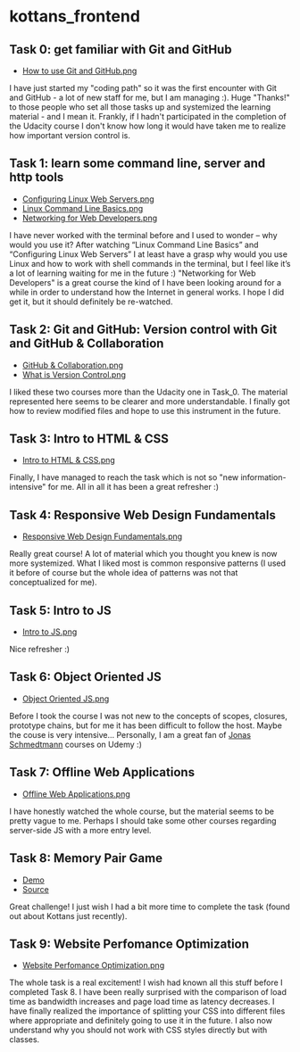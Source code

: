 # kottans_frontend

## Task 0: get familiar with Git and GitHub
* [How to use Git and GitHub.png](https://github.com/serhii-r/kottans_frontend/blob/master/Task_0/How%20to%20use%20Git%20and%20GitHub.png)

I have just started my "coding path" so it was the first encounter with 
Git and GitHub - a lot of new staff for me, but I am managing :).
Huge "Thanks!" to those people who set all those tasks up and systemized 
the learning material - and I mean it. Frankly, if I hadn't participated in 
the completion of the Udacity course I don't know how long it would have taken me
to realize how important version control is.

## Task 1: learn some command line, server and http tools
* [Configuring Linux Web Servers.png](https://github.com/serhii-r/kottans_frontend/blob/master/Task_1/Configuring%20Linux%20Web%20Servers.png)
* [Linux Command Line Basics.png](https://github.com/serhii-r/kottans_frontend/blob/master/Task_1/Linux%20Command%20Line%20Basics.png)
* [Networking for Web Developers.png](https://github.com/serhii-r/kottans_frontend/blob/master/Task_1/Networking%20for%20Web%20Developers.png)

I have never worked with the terminal before and I used to wonder – why would
you use it? After watching “Linux Command Line Basics” and “Configuring Linux Web Servers” 
I at least have a grasp why would you use Linux and how to work with shell commands 
in the terminal, but I feel like it’s a lot of learning waiting for me in the future :)
"Networking for Web Developers" is a great course the kind of I have been looking 
around for a while in order to understand how the Internet in general works. I hope 
I did get it, but it should definitely be re-watched.

## Task 2: Git and GitHub: Version control with Git and GitHub & Collaboration
* [GitHub & Collaboration.png](https://github.com/serhii-r/kottans_frontend/blob/master/Task_2/GitHub%20%26%20Collaboration.png)
* [What is Version Control.png](https://github.com/serhii-r/kottans_frontend/blob/master/Task_2/What%20is%20Version%20Control.png)

I liked these two courses more than the Udacity one in Task_0. The material represented here 
seems to be clearer and more understandable. I finally got how to review modified files and
hope to use this instrument in the future.

## Task 3: Intro to HTML & CSS
* [Intro to HTML & CSS.png](https://github.com/serhii-r/kottans_frontend/blob/master/Task_3/Intro%20to%20HTML%20%26%20CSS.png)

Finally, I have managed to reach the task which is not so "new information-intensive" for me. All in all it has been a great refresher :)

## Task 4: Responsive Web Design Fundamentals
* [Responsive Web Design Fundamentals.png](https://github.com/serhii-r/kottans_frontend/blob/master/Task_4/Responsive%20Web%20Design%20Fundamentals.png)

Really great course! A lot of material which you thought you knew is now more systemized. What I liked 
most is common responsive patterns (I used it before of course but the whole idea of patterns was
not that conceptualized for me).

## Task 5: Intro to JS
* [Intro to JS.png](https://github.com/serhii-r/kottans_frontend/blob/master/Task_5/Intro%20to%20JavaScript.png)

Nice refresher :)

## Task 6: Object Oriented JS
* [Object Oriented JS.png](https://github.com/serhii-r/kottans_frontend/blob/master/Task_6/Object%20Oriented%20JS.png)

Before I took the course I was not new to the concepts of scopes, closures, prototype chains, but for me
it has been difficult to follow the host. Maybe the couse is very intensive... Personally, I am a great fan of [Jonas Schmedtmann](https://www.udemy.com/the-complete-javascript-course/) courses on Udemy :)

## Task 7: Offline Web Applications
* [Offline Web Applications.png](https://github.com/serhii-r/kottans_frontend/blob/master/Task_7/Offline%20Web%20Applications.png)

I have honestly watched the whole course, but the material seems to be pretty vague to me. Perhaps I should
take some other courses regarding server-side JS with a more entry level.

## Task 8: Memory Pair Game
* [Demo](https://serhii-r.github.io)
* [Source](https://github.com/serhii-r/kottans_frontend/tree/master/Task_8)

Great challenge! I just wish I had a bit more time to complete the task (found out about Kottans just recently).

## Task 9: Website Perfomance Optimization
* [Website Perfomance Optimization.png](https://github.com/serhii-r/kottans_frontend/blob/master/Task_9/Website%20Performance%20Optimization.png)

The whole task is a real excitement! I wish had known all this stuff before I completed Task 8.
I have been really surprised with the comparison of load time as bandwidth increases and page 
load time as latency decreases. 
I have finally realized the importance of splitting your CSS into different files where
appropriate and definitely going to use it in the future. I also now understand why you
should not work with CSS styles directly but with classes.
